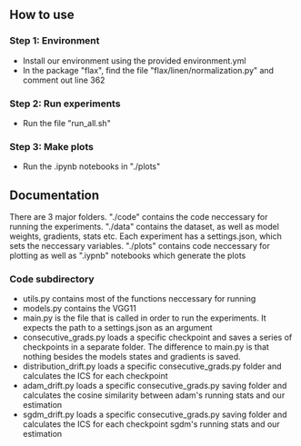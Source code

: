 ## How to use

### Step 1: Environment
- Install our environment using the provided environment.yml 
- In the package "flax", find the file "flax/linen/normalization.py" and comment out line 362

### Step 2: Run experiments
- Run the file "run_all.sh"

### Step 3: Make plots
- Run the .ipynb notebooks in "./plots"


## Documentation

There are 3 major folders. "./code" contains the code neccessary for running the experiments. "./data" contains the dataset, as well as model weights, gradients, stats etc. Each experiment has a settings.json, which sets the neccessary variables. "./plots" contains code neccessary for plotting as well as ".iypnb" notebooks which generate the plots

### Code subdirectory
- utils.py contains most of the functions neccessary for running
- models.py contains the VGG11
- main.py is the file that is called in order to run the experiments. It expects the path to a settings.json as an argument
- consecutive_grads.py loads a specific checkpoint and saves a series of checkpoints in a separate folder. The difference to main.py is that nothing besides the models states and gradients is saved.
- distribution_drift.py loads a specific consecutive_grads.py folder and calculates the ICS for each checkpoint
- adam_drift.py loads a specific consecutive_grads.py saving folder and calculates the cosine similarity between adam's running stats and our estimation
- sgdm_drift.py loads a specific consecutive_grads.py saving folder and calculates the ICS for each checkpoint sgdm's running stats and our estimation
